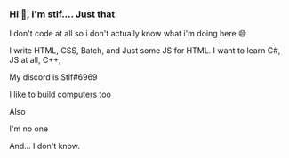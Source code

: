 ### Hi :wave:, i'm stif.... Just that 

I don't code at all so i don't actually know what i'm doing here :sweat_smile:

I write HTML, CSS, Batch, and Just some JS for HTML. I want to learn C#, JS at all, C++,

My discord is Stif#6969

I like to build computers too

Also

I'm no one

And... I don't know.
